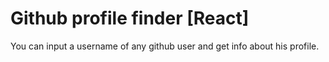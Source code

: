 # Github profile finder [React]

You can input a username of any github user and get info about his profile.
